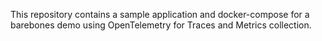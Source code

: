 This repository contains a sample application and docker-compose for a barebones demo using OpenTelemetry for Traces and Metrics collection.